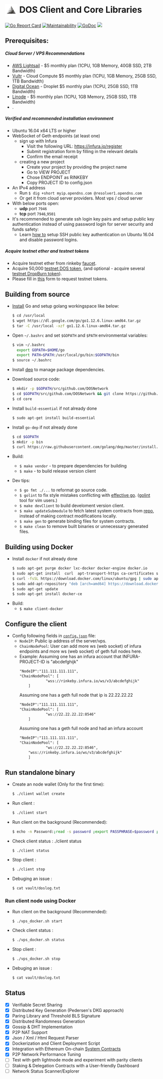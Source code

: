 # <img align="center" width=40 src="media/logo-white.jpg"> DOS Client and Core Libraries
[![Go Report Card](https://goreportcard.com/badge/github.com/DOSNetwork/core)](https://goreportcard.com/report/github.com/DOSNetwork/core)
[![Maintainability](https://api.codeclimate.com/v1/badges/a2eb5767f8984835fb3b/maintainability)](https://codeclimate.com/github/DOSNetwork/core/maintainability)
[![GoDoc](https://godoc.org/github.com/DOSNetwork/core?status.svg)](https://godoc.org/github.com/DOSNetwork/core)
[![](https://img.shields.io/static/v1.svg?label=chat&message=Telegram&color=brightgreen)](https://t.me/joinchat/KhcP5BQXgWLyojui9BCGfQ)


## Prerequisites:
##### Cloud Server / VPS Recommendations
- [AWS Lightsail](https://aws.amazon.com/lightsail/pricing/?opdp1=pricing) - $5 monthly plan (1CPU, 1GB Memory, 40GB SSD, 2TB Bandwidth)
- [Vultr](https://www.vultr.com/?ref=7806004-4F) - Cloud Compute $5 monthly plan (1CPU, 1GB Memory, 25GB SSD, 1TB Bandwidth)
- [Digital Ocean](https://m.do.co/c/a912bdc08b78) - Droplet $5 monthly plan (1CPU, 25GB SSD, 1TB Bandwidth)
- [Linode](https://www.linode.com/?r=35c0c22d412b3fc8bd98b4c7c6f5ac42ae3bc2e2) - $5 monthly plan (1CPU, 1GB Memory, 25GB SSD, 1TB Bandwidth)
- .

##### Verified and recommended installation environment
- Ubuntu 16.04 x64 LTS or higher 
- WebSocket of Geth endpoints (at least one)
  - sign up with Infura
    - Visit the following URL: https://infura.io/register
    - Submit registration form by filling in the relevant details
    - Confirm the email receipt
  - creating a new project
    - Create your project by providing the project name 
    - Go to VIEW PROJECT
    - Chose ENDPOINT as RINKEBY
    - Copy PROJECT ID to config.json
- An IPv4 address
  - Run `$ dig +short myip.opendns.com @resolver1.opendns.com`
  - Or get it from cloud server providers. Most vps / cloud server 
- With below ports open:
  - **udp** port `7946`
  - **tcp** port `7946`,`9501`
- It's recommended to generate ssh login key pairs and setup public key authentication instead of using password login for server security and funds safety:
  - Learn [how to](https://www.digitalocean.com/community/tutorials/how-to-set-up-ssh-keys-on-ubuntu-1604) setup SSH public key authentication on Ubuntu 16.04 and disable password logins.


##### Acquire testnet ether and testnet tokens
- Acquire testnet ether from rinkeby [faucet](https://faucet.rinkeby.io/).
- Acquire 50,000 [testnet DOS token](https://rinkeby.etherscan.io/address/0x214e79c85744cd2ebbc64ddc0047131496871bee), (and optional - acquire several [testnet DropBurn token](https://rinkeby.etherscan.io/address/0x9bfe8f5749d90eb4049ad94cc4de9b6c4c31f822)).
- Please fill in [this](https://docs.google.com/forms/d/e/1FAIpQLSdiWuVdyxpVozEC0uWZIj9HCBX9COBYFj8Dxp2C2qX4Qv5U9g/viewform) form to request testnet tokens.

## Building from source
- [Install](https://golang.org/doc/install) Go and setup golang workingspace like below:
    ```sh
    $ cd /usr/local
    $ wget https://dl.google.com/go/go1.12.6.linux-amd64.tar.gz
    $ tar -C /usr/local -xzf go1.12.6.linux-amd64.tar.gz
    ```
    
- Open `~/.bashrc` and set `$GOPATH` and `$PATH` environmental variables:
    ```sh
    $ vim ~/.bashrc
      export GOPATH=$HOME/go
      export PATH=$PATH:/usr/local/go/bin:$GOPATH/bin
    $ source ~/.bashrc
    ```
- Install [dep](https://golang.github.io/dep/docs/installation.html#binary-installation) to manage package dependencies.

- Download source code:
    ```sh
    $ mkdir -p $GOPATH/src/github.com/DOSNetwork
    $ cd $GOPATH/src/github.com/DOSNetwork && git clone https://github.com/DOSNetwork/core.git
    $ cd core
    ```

- Install `build-essential` if not already done
    ```sh
    $ sudo apt-get install build-essential
    ```
- Install `go-dep` if not already done
    ```sh
    $ cd $GOPATH
    $ mkdir -p bin
    $ curl https://raw.githubusercontent.com/golang/dep/master/install.sh | sh
    ```    
- Build:
  - `$ make vendor` - to prepare dependencies for building 
  - `$ make` - to build release version client

- Dev tips:
  - `$ go fmt ./...` to reformat go source code.
  - `$ golint` to fix style mistakes conflicting with [effective go](https://golang.org/doc/effective_go.html). ([golint](https://github.com/golang/lint) tool for vim users.)
  - `$ make devClient` to build develoment version client.
  - `$ make updateSubmodule` to fetch latest system contracts from [repo](https://github.com/DOSNetwork/eth-contracts), instead of making contract modifications locally.
  - `$ make gen` to generate binding files for system contracts.
  - `$ make clean` to remove built binaries or unnecessary generated files.

## Building using Docker
- Install `docker` if not already done
    ```sh
    $ sudo apt-get purge docker lxc-docker docker-engine docker.io
    $ sudo apt-get install  curl  apt-transport-https ca-certificates software-properties-common
    $ curl -fsSL https://download.docker.com/linux/ubuntu/gpg | sudo apt-key add 
    $ sudo add-apt-repository "deb [arch=amd64] https://download.docker.com/linux/ubuntu $(lsb_release -cs) stable"
    $ sudo apt-get update
    $ sudo apt-get install docker-ce
    ```
- Build:
  - `$ make client-docker`
  
## Configure the client
- Config following fields in [`config.json`](https://github.com/DOSNetwork/core/blob/master/config.json) file:
  - `NodeIP`: Public ip address of the server/vps. 
  - `ChainNodePool`: User can add more ws (web socket) of infura endpoints and more ws (web socket) of geth full nodes here.
  - Example:
    Assuming one has an infura account that INFURA-PROJECT-ID is "abcdefghijk"
	```
	"NodeIP":"111.111.111.111",
	"ChainNodePool": [
                "wss://rinkeby.infura.io/ws/v3/abcdefghijk"
        ]
	```
    Assuming one has a geth full node that ip is 22.22.22.22
	```
	"NodeIP":"111.111.111.111",
	"ChainNodePool": [
                "ws://22.22.22.22:8546"
        ]
	```
    Assuming one has a geth full node and had an infura account
	```
	"NodeIP":"111.111.111.111",
	"ChainNodePool": [
                "ws://22.22.22.22:8546",
		"wss://rinkeby.infura.io/ws/v3/abcdefghijk"
        ]
	```
## Run standalone binary
- Create an node wallet (Only for the first time):
    ```sh
    $ ./client wallet create
    ```	
- Run client :
    ```sh
    $ ./client start
    ```
- Run client on the background (Recommended):
    ```sh
    $ echo -n Password:;read -s password ;export PASSPHRASE=$password ;nohup ./client start &
    ```
- Check client status :
	./client status
    ```sh
    $ ./client status
    ```
- Stop client :
    ```sh
    $ ./client stop
    ```
- Debuging an issue :
    ```sh
    $ cat vault/doslog.txt
    ```

### Run client node using Docker
- Run client on the background (Recommended):
    ```sh
    $ ./vps_docker.sh start
    ```
- Check client status :
    ```sh
    $ ./vps_docker.sh status
    ```
- Stop client :
    ```sh
    $ ./vps_docker.sh stop
    ```
- Debuging an issue :
    ```sh
    $ cat vault/doslog.txt
    ```


## Status
- [x] Verifiable Secret Sharing
- [x] Distributed Key Generation (Pedersen's DKG approach)
- [x] Paring Library and Threshold BLS Signature
- [x] Distributed Randomness Generation
- [x] Gossip & DHT Implementation
- [x] P2P NAT Support
- [x] Json / Xml / Html Request Parser
- [x] Dockerization and Client Deployment Script
- [x] Integration with Ethereum On-chain [System Contracts](https://github.com/DOSNetwork/eth-contracts)
- [x] P2P Network Performance Tuning
- [ ] Test with geth lightnode mode and experiment with parity clients
- [ ] Staking & Delegation Contracts with a User-friendly Dashboard
- [ ] Network Status Scanner/Explorer
